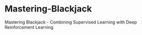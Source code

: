 # Mastering-Blackjack
Mastering Blackjack - Combining Supervised Learning with Deep Reinforcement Learning
